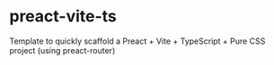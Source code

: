 # preact-vite-ts

Template to quickly scaffold a Preact + Vite + TypeScript + Pure CSS project (using preact-router)